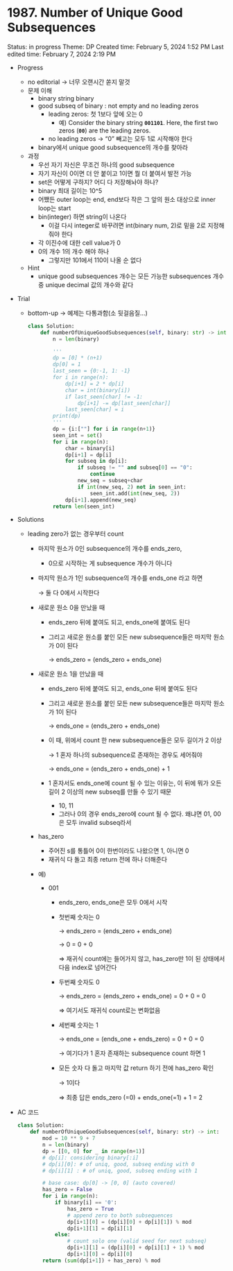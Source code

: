 # 1987. Number of Unique Good Subsequences

Status: in progress
Theme: DP
Created time: February 5, 2024 1:52 PM
Last edited time: February 7, 2024 2:19 PM

- Progress
    - no editorial → 너무 오랜시간 쏟지 말것
    - 문제 이해
        - binary string binary
        - good subseq of binary : not empty and no leading zeros
            - leading zeros: 첫 1보다 앞에 오는 0
                - 예) Consider the binary string **`001101`**. Here, the first two zeros (**`00`**) are the leading zeros.
            - no leading zeros → “0” 빼고는 모두 1로 시작해야 한다
        - binary에서 unique good subsequence의 개수를 찾아라
    - 과정
        - 우선 자기 자신은 무조건 하나의 good subsequence
        - 자기 자신이 0이면 더 안 붙이고 1이면 뭘 더 붙여서 발전 가능
        - set은 어떻게 구하지? 어디 다 저장해놔야 하나?
        - binary 최대 길이는 10^5
        - 어쨌든 outer loop는 end, end보다 작은 그 앞의 원소 대상으로 inner loop는 start
        - bin(integer) 하면 string이 나온다
            - 이걸 다시 integer로 바꾸려면 int(binary num, 2)로 밑을 2로 지정해줘야 한다
        - 각 이진수에 대한 cell value가 0
        - 0의 개수 1의 개수 해야 하나
            - 그렇지만 101에서 110이 나올 순 없다
    - Hint
        - unique good subsequences 개수는 모든 가능한 subsequences 개수 중 unique decimal 값의 개수와 같다
- Trial
    - bottom-up → 예제는 다통과함(소 뒷걸음질…)
        
        ```python
        class Solution:
            def numberOfUniqueGoodSubsequences(self, binary: str) -> int:
                n = len(binary)
        
                '''
                dp = [0] * (n+1)
                dp[0] = 1 
                last_seen = {0:-1, 1: -1}
                for i in range(n):
                    dp[i+1] = 2 * dp[i]
                    char = int(binary[i])
                    if last_seen[char] != -1:
                        dp[i+1] -= dp[last_seen[char]]
                    last_seen[char] = i
                print(dp)
                '''
                dp = {i:[""] for i in range(n+1)}
                seen_int = set()
                for i in range(n):
                    char = binary[i]
                    dp[i+1] = dp[i]
                    for subseq in dp[i]:
                        if subseq != "" and subseq[0] == "0":
                            continue 
                        new_seq = subseq+char 
                        if int(new_seq, 2) not in seen_int:
                            seen_int.add(int(new_seq, 2))
                    dp[i+1].append(new_seq)      
                return len(seen_int)
        ```
        
- Solutions
    - leading zero가 없는 경우부터 count
        - 마지막 원소가 0인 subsequence의 개수를 ends_zero,
            - 0으로 시작하는 게 subsequence 개수가 아니다
        - 마지막 원소가 1인 subsequence의 개수를 ends_one 라고 하면
            
            → 둘 다 0에서 시작한다 
            
        - 새로운 원소 0을 만났을 때
            - ends_zero 뒤에 붙여도 되고, ends_one에 붙여도 된다
            - 그리고 새로운 원소를 붙인 모든 new subsequence들은 마지막 원소가 0이 된다
                
                → ends_zero = (ends_zero + ends_one)
                
        - 새로운 원소 1을 만났을 때
            - ends_zero 뒤에 붙여도 되고, ends_one 뒤에 붙여도 된다
            - 그리고 새로운 원소를 붙인 모든 new subsequence들은 마지막 원소가 1이 된다
                
                → ends_one = (ends_zero + ends_one)
                
            - 이 때, 위에서 count 한 new subsequence들은 모두 길이가 2 이상
                
                → 1 혼자 하나의 subsequence로 존재하는 경우도 세어줘야 
                
                → ends_one = (ends_zero + ends_one) + 1 
                
            - 1 혼자서도 ends_one에 count 될 수 있는 이유는, 이 뒤에 뭐가 오든 길이 2 이상의 new subseq를 만들 수 있기 때문
                - 10, 11
                - 그러나 0의 경우 ends_zero에 count 될 수 없다. 왜냐면 01, 00은 모두 invalid subseq라서
        - has_zero
            - 주어진 s를 통틀어 0이 한번이라도 나왔으면 1, 아니면 0
            - 재귀식 다 돌고 최종 return 전에 하나 더해준다
        - 예)
            - 001
                - ends_zero, ends_one은 모두 0에서 시작
                - 첫번째 숫자는 0
                    
                    → ends_zero = (ends_zero + ends_one)
                    
                    → 0 = 0 + 0 
                    
                    ⇒ 재귀식 count에는 들어가지 않고, has_zero만 1이 된 상태에서 다음 index로 넘어간다 
                    
                - 두번째 숫자도 0
                    
                    → ends_zero = (ends_zero + ends_one) = 0 + 0 = 0 
                    
                    ⇒ 여기서도 재귀식 count로는 변화없음 
                    
                - 세번째 숫자는 1
                    
                    → ends_one = (ends_one + ends_zero) = 0 + 0 = 0
                    
                    → 여기다가 1 혼자 존재하는 subsequence count 하면 1 
                    
                - 모든 숫자 다 돌고 마지막 값 return 하기 전에 has_zero 확인
                    
                    → 1이다 
                    
                    ⇒ 최종 답은 ends_zero (=0) + ends_one(=1) + 1 = 2 
                    
- AC 코드
    
    ```python
    class Solution:
        def numberOfUniqueGoodSubsequences(self, binary: str) -> int:
            mod = 10 ** 9 + 7
            n = len(binary)
            dp = [[0, 0] for _ in range(n+1)]
            # dp[i]: considering binary[:i]
            # dp[i][0]: # of uniq, good, subseq ending with 0 
            # dp[i][1] : # of uniq, good, subseq ending with 1 
    
            # base case: dp[0] -> [0, 0] (auto covered)
            has_zero = False
            for i in range(n):
                if binary[i] == '0':
                    has_zero = True 
                    # append zero to both subsequences
                    dp[i+1][0] = (dp[i][0] + dp[i][1]) % mod
                    dp[i+1][1] = dp[i][1] 
                else:
                    # count solo one (valid seed for next subseq)
                    dp[i+1][1] = (dp[i][0] + dp[i][1] + 1) % mod  
                    dp[i+1][0] = dp[i][0]
            return (sum(dp[i+1]) + has_zero) % mod
    ```